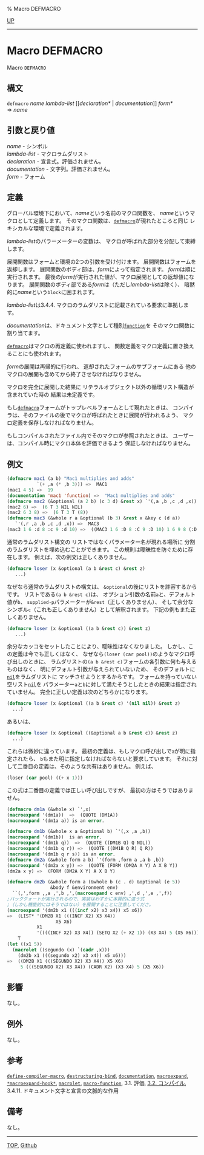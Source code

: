 % Macro DEFMACRO

[UP](3.8.html)  

---

# Macro **DEFMACRO**


Macro `DEFMACRO`


## 構文

`defmacro` *name* *lambda-list* [[*declaration\** | *documentation*]] *form\**  
=> *name*


## 引数と戻り値

*name* - シンボル  
*lambda-list* - マクロラムダリスト  
*declaration* - 宣言式。評価されません。  
*documentation* - 文字列。評価されません。  
*form* - フォーム


## 定義

グローバル環境下において、*name*という名前のマクロ関数を、
*name*というマクロとして定義します。
そのマクロ関数は、[`defmacro`](3.8.defmacro.html)が現れたところと同じ
レキシカルな環境で定義されます。

*lambda-list*のパラーメーターの変数は、
マクロが呼ばれた部分を分配して束縛します。

展開関数はフォームと環境の2つの引数を受け付けます。
展開関数はフォームを返却します。
展開関数のボディ部は、*form*によって指定されます。
*form*は順に実行されます。
最後の*form*が実行された値が、マクロ展開としての返却値になります。
展開関数のボディ部である*form*は（ただし*lambda-list*は除く）、
暗黙的に*name*という`block`に囲まれます。

*lambda-list*は3.4.4. マクロのラムダリストに記載されている要求に準拠します。

*documentation*は、ドキュメント文字として種別[`function`](25.2.documentation.html)を
そのマクロ関数に割り当てます。

[`defmacro`](3.8.defmacro.html)はマクロの再定義に使われますし、
関数定義をマクロ定義に置き換えることにも使われます。

*form*の展開は再帰的に行われ、
返却されたフォームのサブフォームにある
他のマクロの展開も含めてから終了させなければなりません。

マクロを完全に展開した結果に
リテラルオブジェクト以外の循環リスト構造が含まれていた時の
結果は未定義です。

もし[`defmacro`](3.8.defmacro.html)フォームがトップレベルフォームとして現れたときは、
コンパイラは、そのファイルの後でマクロが呼ばれたときに展開が行われるよう、
マクロ定義を保存しなければなりません。

もしコンパイルされたファイル内でそのマクロが参照されたときは、
ユーザーは、コンパイル時にマクロ本体を評価できるよう
保証しなければなりません。


## 例文

```lisp
(defmacro mac1 (a b) "Mac1 multiplies and adds" 
           `(+ ,a (* ,b 3))) =>  MAC1 
(mac1 4 5) =>  19 
(documentation 'mac1 'function) =>  "Mac1 multiplies and adds" 
(defmacro mac2 (&optional (a 2 b) (c 3 d) &rest x) `'(,a ,b ,c ,d ,x)) =>  MAC2 
(mac2 6) =>  (6 T 3 NIL NIL) 
(mac2 6 3 8) =>  (6 T 3 T (8)) 
(defmacro mac3 (&whole r a &optional (b 3) &rest x &key c (d a))
   `'(,r ,a ,b ,c ,d ,x)) =>  MAC3 
(mac3 1 6 :d 8 :c 9 :d 10) =>  ((MAC3 1 6 :D 8 :C 9 :D 10) 1 6 9 8 (:D 8 :C 9 :D 10)) 
```

通常のラムダリスト構文の
リストではなくパラメーター名が現れる場所に
分割のラムダリストを埋め込むことができます。
この規則は曖昧性を防ぐために存在します。
例えば、次の例文は正しくありません。

```lisp
(defmacro loser (x &optional (a b &rest c) &rest z)
   ...)
```

なぜなら通常のラムダリストの構文は、
`&optional`の後にリストを許容するからです。
リストである`(a b &rest c)`は、
オプション引数の名前`a`と、デフォルト値が`b`、
`supplied-p`パラメーターが`&rest`（正しくありません）、
そして余分なシンボル`c`（これも正しくありません）として解釈されます。
下記の例もまた正しくありません。

```lisp
(defmacro loser (x &optional ((a b &rest c)) &rest z)
   ...)
```

余分なカッコをセットしたことにより、曖昧性はなくなりました。
しかし、この定義は今でも正しくはなく、
なぜなら`(loser (car pool))`のようなマクロ呼び出しのときに、
ラムダリストの`(a b &rest c)`フォームの各引数に何も与えるものはなく、
明にデフォルト引数が与えられていないため、
そのデフォルトに[`nil`](5.3.nil-variable.html)をラムダリストに
マッチさせようとするからです。
フォームを持っていない空リスト[`nil`](5.3.nil-variable.html)を
パラメーター`a`と`b`に対して満たそうとしたときの結果は指定されていません。
完全に正しい定義は次のどちらかになります。

```lisp
(defmacro loser (x &optional ((a b &rest c) '(nil nil)) &rest z)
  ...)
```

あるいは、

```lisp
(defmacro loser (x &optional ((&optional a b &rest c)) &rest z)
  ...)
```

これらは微妙に違っています。
最初の定義は、もしマクロ呼び出しで`a`が明に指定されたら、
`b`もまた明に指定しなければならないと要求しています。
それに対して二番目の定義は、そのような共有はありません。
例えば、

```lisp
(loser (car pool) ((+ x 1)))
```

この式は二番目の定義では正しい呼び出しですが、
最初の方はそうではありません。

```lisp
(defmacro dm1a (&whole x) `',x)
(macroexpand '(dm1a))  =>  (QUOTE (DM1A))
(macroexpand '(dm1a a)) is an error.

(defmacro dm1b (&whole x a &optional b) `'(,x ,a ,b))
(macroexpand '(dm1b))  is an error.
(macroexpand '(dm1b q))  =>  (QUOTE ((DM1B Q) Q NIL))
(macroexpand '(dm1b q r)) =>  (QUOTE ((DM1B Q R) Q R))
(macroexpand '(dm1b q r s)) is an error.
(defmacro dm2a (&whole form a b) `'(form ,form a ,a b ,b))
(macroexpand '(dm2a x y)) =>  (QUOTE (FORM (DM2A X Y) A X B Y))
(dm2a x y) =>  (FORM (DM2A X Y) A X B Y)

(defmacro dm2b (&whole form a (&whole b (c . d) &optional (e 5)) 
                &body f &environment env)
  ``(,',form ,,a ,',b ,',(macroexpand c env) ,',d ,',e ,',f))
;バッククォートが実行されるので、実装はわずかに本質的に違う式
;（しかし機能的にはそうではない）を展開することに注意してくださ。
(macroexpand '(dm2b x1 (((incf x2) x3 x4)) x5 x6))
=>  (LIST* '(DM2B X1 (((INCF X2) X3 X4))
                  X5 X6)
           X1
           '((((INCF X2) X3 X4)) (SETQ X2 (+ X2 1)) (X3 X4) 5 (X5 X6))),
    T
(let ((x1 5))
  (macrolet ((segundo (x) `(cadr ,x)))
    (dm2b x1 (((segundo x2) x3 x4)) x5 x6)))
=>  ((DM2B X1 (((SEGUNDO X2) X3 X4)) X5 X6)
     5 (((SEGUNDO X2) X3 X4)) (CADR X2) (X3 X4) 5 (X5 X6))
```


## 影響

なし。


## 例外

なし。


## 参考

[`define-compiler-macro`](3.8.define-compiler-macro.html),
[`destructuring-bind`](5.3.destructuring-bind.html),
[`documentation`](25.2.documentation.html),
[`macroexpand`](3.8.macroexpand.html),
[`*macroexpand-hook*`](3.8.macroexpand-hook.html),
[`macrolet`](5.3.flet.html),
[`macro-function`](3.8.macro-function.html),
3.1. 評価,
[3.2. コンパイル](3.2.html),
3.4.11. ドキュメント文字と宣言の文脈的な作用


## 備考

なし。


---
[TOP](index.html),  [Github](https://github.com/nptcl/npt-japanese)

